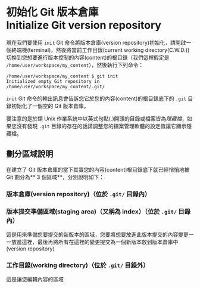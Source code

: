 # 初始化 Git 版本倉庫<br />Initialize Git version repository
現在我們要使用 `init` Git 命令將版本倉庫(version repository)初始化，請開啟一個終端機(terminal)，然後將當前工作目錄(current working directory(C.W.D.))切換到您想要進行版本控制的內容(content)的根目錄（我們這裡假定是 `/home/user/workspace/my_content`），然後執行下列命令：
`````
/home/user/workspace/my_content $ git init
Initialized empty Git repository in /home/user/workspace/my_content/.git/
`````
`init` Git 命令的輸出訊息會告訴您它於您的內容(content)的根目錄底下的 `.git` 目錄初始化了一個空的 Git 版本倉庫。

要注意的是於類 Unix 作業系統中以英式句點(.)開頭的目錄或檔案皆為*隱藏檔*，如果您沒有發現 `.git` 目錄的存在的話請調整您的檔案管理軟體的設定值讓它顯示隱藏檔。

## 劃分區域說明
在建立了 Git 版本倉庫的當下其實您的內容(content)根目錄底下就已經悄悄地被 Git 劃分為** 3 個區域**，分別說明如下：

### 版本倉庫(version repository)（位於 `.git/` 目錄內）

### 版本提交準備區域(staging area)（又稱為 index）（位於 `.git/` 目錄內）
這是用來準備您要提交的新版本的區域，您要將想要放進此版本提交的內容變更一一放進這裡，最後再將所有在這裡的變更提交為一個新版本放到版本倉庫中(version repository)

### 工作目錄(working directory)（位於 `.git/` 目錄外）
這是讓您編輯內容的區域
